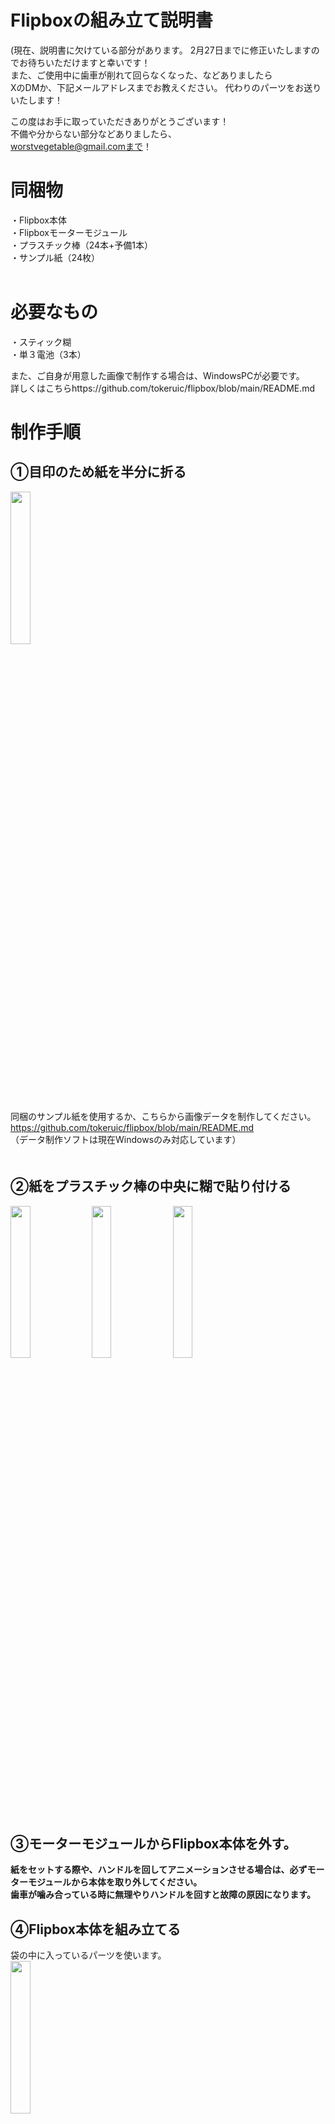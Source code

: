 # Flipboxの組み立て説明書

(現在、説明書に欠けている部分があります。
2月27日までに修正いたしますのでお待ちいただけますと幸いです！  
また、ご使用中に歯車が削れて回らなくなった、などありましたら  
XのDMか、下記メールアドレスまでお教えください。
代わりのパーツをお送りいたします！

この度はお手に取っていただきありがとうございます！  
不備や分からない部分などありましたら、  
worstvegetable@gmail.comまで！  


# 同梱物
・Flipbox本体  
・Flipboxモーターモジュール  
・プラスチック棒（24本+予備1本）  
・サンプル紙（24枚）  
 
# 必要なもの
・スティック糊  
・単３電池（3本）  
  
また、ご自身が用意した画像で制作する場合は、WindowsPCが必要です。  
詳しくはこちらhttps://github.com/tokeruic/flipbox/blob/main/README.md
# 制作手順
## ①目印のため紙を半分に折る
<img src="https://github.com/tokeruic/flipbox/assets/69045494/6729ad83-189a-4172-9e4c-1a02d7889d3c" width="25%">  
  
同梱のサンプル紙を使用するか、こちらから画像データを制作してください。  
https://github.com/tokeruic/flipbox/blob/main/README.md  
（データ制作ソフトは現在Windowsのみ対応しています）  
　　
## ②紙をプラスチック棒の中央に糊で貼り付ける

<img src="https://github.com/tokeruic/flipbox/assets/69045494/ffd60fe7-9c86-41c5-93db-369a9e6b53e6" width="25%">

<img src="https://github.com/tokeruic/flipbox/assets/69045494/c366392b-51b8-4ca2-aea1-01763fe28c7e" width="25%">

<img src="https://github.com/tokeruic/flipbox/assets/69045494/a6512fb5-0b72-41e6-bea2-651e3423e4b9" width="25%">

## ③モーターモジュールからFlipbox本体を外す。
**紙をセットする際や、ハンドルを回してアニメーションさせる場合は、必ずモーターモジュールから本体を取り外してください。**  
**歯車が噛み合っている時に無理やりハンドルを回すと故障の原因になります。**  


## ④Flipbox本体を組み立てる  
袋の中に入っているパーツを使います。  
<img src="https://github.com/tokeruic/flipbox/assets/69045494/abc07563-a564-4ba3-9636-41ec30b71c9d" width="25%">  
  
ハンドルを本体にセットし、輪っかを２つとも通します。  
**このとき、必ず写真の親指の位置を押すようにしてください。  ハンドルに力がかかりすぎると折れる可能性があります。**  
<img src="https://github.com/tokeruic/flipbox/assets/69045494/ce23fb1e-7d9a-4999-9cea-f9aa9b8b0ea8" width="25%">  
下記写真のように、輪っかを両端に寄せます。  
<img src="https://github.com/tokeruic/flipbox/assets/69045494/70aa79b3-bf90-463b-9797-5217646529ee" width="25%">   
赤いパーツをセットします。ゆるめに作っているので、落とさないようにご注意ください。    
<img src="https://github.com/tokeruic/flipbox/assets/69045494/0345f506-a70c-4db9-be43-e1a82b1d2e1d" width="25%">   

## ⑤紙をセットする。
  
セット方法の動画はコチラ  
https://www.youtube.com/watch?v=T0SDO_XomPg
   
## ⑥紙をセットしたFlipbox本体をモーターモジュールにセットする。
動画はコチラ  
https://www.youtube.com/watch?v=n_5_KTsYoL4

接続用の部品の根本（動画参照）を指で押しながらグッと押し込みます。  
  
## ⑦単３電池を入れる。
プラス・マイナスにお気をつけください。バネがある方がマイナスです。  
## ⑧ノブを回すと装置が始動します！
動き出したらノブを逆側にまわして速度を調整してください
